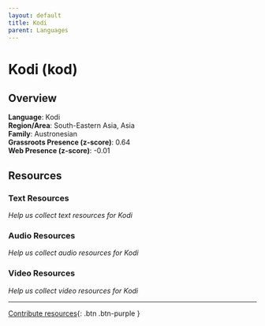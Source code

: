 ```yaml
---
layout: default
title: Kodi
parent: Languages
---
```


# Kodi (kod)

## Overview

**Language**: Kodi  
**Region/Area**: South-Eastern Asia, Asia  
**Family**: Austronesian  
**Grassroots Presence (z-score)**: 0.64  
**Web Presence (z-score)**: -0.01  

## Resources

### Text Resources
*Help us collect text resources for Kodi*

### Audio Resources
*Help us collect audio resources for Kodi*

### Video Resources
*Help us collect video resources for Kodi*

---

[Contribute resources](https://forms.office.com/e/1SfLJx3u1r){: .btn .btn-purple }
